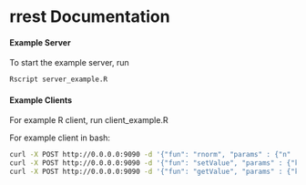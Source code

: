 rrest Documentation 
====================


#### Example Server
To start the example server, run
```bash
Rscript server_example.R
```


#### Example Clients
For example R client, run client_example.R

For example client in bash:
```bash
curl -X POST http://0.0.0.0:9090 -d '{"fun": "rnorm", "params" : {"n" : 100, "mean": 5}}'
curl -X POST http://0.0.0.0:9090 -d '{"fun": "setValue", "params" : {"key" : "a", "value" : 1 }}'
curl -X POST http://0.0.0.0:9090 -d '{"fun": "getValue", "params" : {"key" : "a" }}'
```

